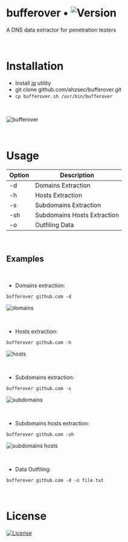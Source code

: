 # bufferover • ![Version](https://img.shields.io/badge/version-1.1-blue)
A DNS data extractor for penetration testers

<br/>

# Installation
- Install [jq](https://github.com/stedolan/jq) utility
- git clone github.com/ahzsec/bufferover.git
- `cp bufferover.sh /usr/bin/bufferover`

<br/>

![bufferover](https://g.top4top.io/p_1868o1map1.png)

<br/>

# Usage
Option        | Description
------------- |-------------
-d            | Domains Extraction
-h            | Hosts Extraction
-s            | Subdomains Extraction
-sh           | Subdomains Hosts Extraction
-o            | Outfiling Data

<br/>

## Examples

<br/>

- Domains extraction:
```
bufferover github.com -d
```
![domains](https://b.top4top.io/p_17147f0nf1.png)

<br/>

- Hosts extraction:
```
bufferover github.com -h
```
![hosts](https://c.top4top.io/p_1714tqomq2.png)

<br/>

- Subdomains extraction:
```
bufferover github.com -s
```
![subdomains](https://d.top4top.io/p_17141rakv3.png)

<br/>

- Subdomains hosts extraction:
```
bufferover github.com -sh
```
![subdomains hosts](https://e.top4top.io/p_1714w8n724.png)

<br/>

- Data Outfiling:
```
bufferover github.com -d -o file.txt
```

<br/>

# License
[![License](https://img.shields.io/badge/License-MIT-blue)](https://github.com/ahzsec/bufferover/blob/main/LICENSE.md)